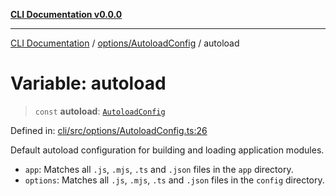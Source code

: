 [**CLI Documentation v0.0.0**](../../../README.md)

***

[CLI Documentation](../../../modules.md) / [options/AutoloadConfig](../README.md) / autoload

# Variable: autoload

> `const` **autoload**: [`AutoloadConfig`](../interfaces/AutoloadConfig.md)

Defined in: [cli/src/options/AutoloadConfig.ts:26](https://github.com/stonemjs/cli/blob/f877eea0c25a2644820eb8dfcb0babef674d570d/src/options/AutoloadConfig.ts#L26)

Default autoload configuration for building and loading application modules.
- `app`: Matches all `.js`, `.mjs`, `.ts` and `.json` files in the `app` directory.
- `options`: Matches all `.js`, `.mjs`, `.ts` and `.json` files in the `config` directory.
